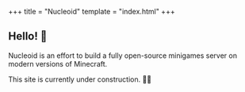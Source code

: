 +++
title = "Nucleoid"
template = "index.html"
+++

## Hello! 👋
Nucleoid is an effort to build a fully open-source minigames server on modern versions of Minecraft.

This site is currently under construction. 👷‍♀️

